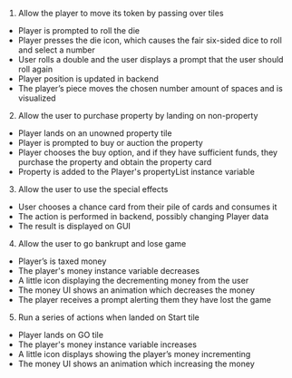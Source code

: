 1. Allow the player to move its token by passing over tiles
- Player is prompted to roll the die
- Player presses the die icon, which causes the fair six-sided dice to roll and select a number
- User rolls a double and the user displays a prompt that the user should roll again
- Player position is updated in backend
- The player’s piece moves the chosen number amount of spaces and is visualized

2. Allow the user to purchase property by landing on non-property
- Player lands on an unowned property tile
- Player is prompted to buy or auction the property
- Player chooses the buy option, and if they have sufficient funds, they purchase the property and obtain the property card
- Property is added to the Player's propertyList instance variable

3. Allow the user to use the special effects
- User chooses a chance card from their pile of cards and consumes it
- The action is performed in backend, possibly changing Player data
- The result is displayed on GUI

4. Allow the user to go bankrupt and lose game
- Player’s is taxed money
- The player's money instance variable decreases
- A little icon displaying the decrementing money from the user
- The money UI shows an animation which decreases the money
- The player receives a prompt alerting them they have lost the game

5. Run a series of actions when landed on Start tile
- Player lands on GO tile
- The player's money instance variable increases
- A little icon displays showing the player’s money incrementing
- The money UI shows an animation which increasing the money

